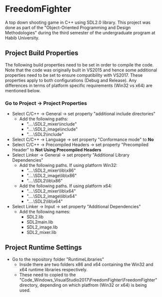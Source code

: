 # FreedomFighter
A top down shooting game in C++ using SDL2.0 library. This project was done as part of the "Object-Oriented Programming and Design Methodologies" during the third semester of the undergraduate program at Habib University.

## Project Build Properties
The following build properties need to be set in order to compile the code. Note that the code was originally built in VS2015 and hence some additional properties need to be set to ensure compatibility with VS2017. These properties apply to both configurations (Debug and Release). Any differences in terms of platform specific requirements (Win32 vs x64) are mentioned below.

### Go to Project → Project Properties
* Select C/C++ → General → set property "additional include directories"
  * Add the following paths:
    * "..\..\SDL2_mixer\include"
    * "..\..\SDL2_image\include"
    * "..\..\SDL2\include"
* Select C/C++ → Language → set property "Conformance mode" to **No**
* Select C/C++ → Precompiled Headers → set property "Precompiled Header" to **Not Using Precompiled Headers**
* Select Linker → General → set property "Additional Library Dependencies"
  * Add the following paths. If using platform Win32:
    * "..\..\SDL2_mixer\lib\x86"
    * "..\..\SDL2_image\lib\x86"
    * "..\..\SDL2\lib\x86"
  * Add the following paths. If using platform x64:
    * "..\..\SDL2_mixer\lib\x64"
    * "..\..\SDL2_image\lib\x64"
    * "..\..\SDL2\lib\x64"
* Select Linker → Input → set property "Additional Dependencies"
  * Add the following names:
    * SDL2.lib
    * SDL2main.lib
    * SDL2_image.lib
    * SDL2_mixer.lib

## Project Runtime Settings
* Go to the repository folder "RuntimeLibraries"
  * Inside there are two folders x86 and x64 containing the Win32 and x64 runtime libraries respectively.
  * These need to copied to the "Code_Windows_VisualStudio2017\FreedomFighter\FreedomFighter" directory, depending on which platfrom (Win32 or x64) is being used.
